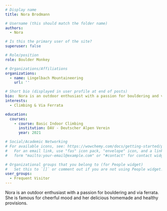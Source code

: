 ```yaml
---
# Display name
title: Nora Brodmann

# Username (this should match the folder name)
authors:
  - Nora

# Is this the primary user of the site?
superuser: false

# Role/position
role: Boulder Monkey

# Organizations/Affiliations
organizations:
  - name: Lingelbach Mountaineering
    url: ''

# Short bio (displayed in user profile at end of posts)
bio:  Nora is an outdoor enthusiast with a passion for bouldering and via ferrata. She is famous for cheerful mood and her delicious homemade and healthy provisions. 
interests:
  - Climbing & Via Ferrata

education:
  courses:
    - course: Basic Indoor Climbing 
      institution: DAV - Deutscher Alpen Verein
      year: 2021

# Social/Academic Networking
# For available icons, see: https://wowchemy.com/docs/getting-started/page-builder/#icons
#   For an email link, use "fas" icon pack, "envelope" icon, and a link in the
#   form "mailto:your-email@example.com" or "#contact" for contact widget.

# Organizational groups that you belong to (for People widget)
#   Set this to `[]` or comment out if you are not using People widget.
user_groups:
  - Frequent Visitor
---
```

Nora is an outdoor enthusiast with a passion for bouldering and via ferrata. She is famous for cheerful mood and her delicious homemade and healthy provisions. 